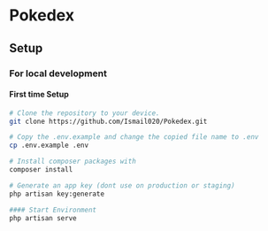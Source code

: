 # Pokedex

## Setup

### For local development

#### First time Setup

```bash
# Clone the repository to your device.
git clone https://github.com/Ismail020/Pokedex.git

# Copy the .env.example and change the copied file name to .env
cp .env.example .env

# Install composer packages with
composer install

# Generate an app key (dont use on production or staging)
php artisan key:generate

#### Start Environment
php artisan serve
```
